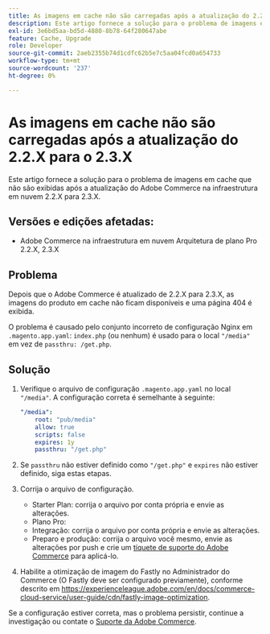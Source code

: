 ```yaml
---
title: As imagens em cache não são carregadas após a atualização do 2.2.X para o 2.3.X
description: Este artigo fornece a solução para o problema de imagens em cache que não são exibidas após a atualização do Adobe Commerce na infraestrutura em nuvem 2.2.X para 2.3.X.
exl-id: 3e6bd5aa-bd5d-4880-8b78-64f280647abe
feature: Cache, Upgrade
role: Developer
source-git-commit: 2aeb2355b74d1cdfc62b5e7c5aa04fcd0a654733
workflow-type: tm+mt
source-wordcount: '237'
ht-degree: 0%

---
```


# As imagens em cache não são carregadas após a atualização do 2.2.X para o 2.3.X

Este artigo fornece a solução para o problema de imagens em cache que não são exibidas após a atualização do Adobe Commerce na infraestrutura em nuvem 2.2.X para 2.3.X.

## Versões e edições afetadas:

* Adobe Commerce na infraestrutura em nuvem Arquitetura de plano Pro 2.2.X, 2.3.X

## Problema

Depois que o Adobe Commerce é atualizado de 2.2.X para 2.3.X, as imagens do produto em cache não ficam disponíveis e uma página 404 é exibida.

O problema é causado pelo conjunto incorreto de configuração Nginx em `.magento.app.yaml`: `index.php` (ou nenhum) é usado para o local `"/media"` em vez de `passthru: /get.php`.

## Solução

1. Verifique o arquivo de configuração `.magento.app.yaml` no local `"/media"`. A configuração correta é semelhante à seguinte:

   ```yaml
   "/media":
       root: "pub/media"
       allow: true
       scripts: false
       expires: 1y
       passthru: "/get.php"
   ```

1. Se `passthru` não estiver definido como `"/get.php"` e `expires` não estiver definido, siga estas etapas.
1. Corrija o arquivo de configuração.
   * Starter Plan: corrija o arquivo por conta própria e envie as alterações.
   * Plano Pro:
   * Integração: corrija o arquivo por conta própria e envie as alterações.
   * Preparo e produção: corrija o arquivo você mesmo, envie as alterações por push e crie um [tíquete de suporte do Adobe Commerce](/help/help-center-guide/help-center/magento-help-center-user-guide.md#submit-ticket) para aplicá-lo.

1. Habilite a otimização de imagem do Fastly no Administrador do Commerce (O Fastly deve ser configurado previamente), conforme descrito em <https://experienceleague.adobe.com/en/docs/commerce-cloud-service/user-guide/cdn/fastly-image-optimization>.

Se a configuração estiver correta, mas o problema persistir, continue a investigação ou contate o [Suporte da Adobe Commerce](/help/help-center-guide/help-center/magento-help-center-user-guide.md#submit-ticket).
